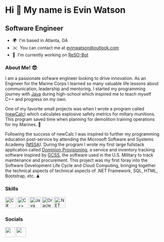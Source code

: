 Hi 👋 My name is Evin Watson
============================

Software Engineer
-----------------

* 🌍  I'm based in Atlanta, GA
* ✉️  You can contact me at [evinwatson@outlook.com](mailto:evinwatson@outlook.com)
* 🚀  I'm currently working on [ReSO-Bot](https://github.com/EvinRWatson/ReSO-Bot)

### About Me! 😎

I am a passionate sofware engineer looking to drive innovation. As an Engineer for the Marine Corps I learned so many valuable life lessons about communication, leadership and mentoring. I started my programming journey with [Java](https://github.com/EvinRWatson/Java-Archive) during high-school which inspired me to teach myself C++ and progress on my own.

One of my favorite small projects was when I wrote a program called ([newCalc](https://github.com/EvinRWatson/newCalc)) which calculates explosive safety metrics for miltary munitions. This program saved time when planning for demolition training operations for my Marines. 🎇

Following the success of newCalc I was inspired to further my programming education post-service by attending the Microsoft Software and Systems Academy ([MSSA](https://military.microsoft.com/programs/microsoft-software-systems-academy/)). During the program I wrote my first large fullstack application called [Dominion Provisioning](https://github.com/EvinRWatson/DominionProvisioning), a service and inventory tracking software inspired by [GCSS](https://en.wikipedia.org/wiki/Global_Combat_Support_System), the software used in the U.S. Military to track maintenance and procurement. This project was my first foray into the Software Development Life Cycle and Cloud Computing, bringing together the technical aspects of technical aspects of .NET Framework, SQL, HTML, Bootstrap, etc. ♟

### Skills

<p align="left">
<a href="https://docs.microsoft.com/en-us/dotnet/csharp/" target="_blank" rel="noreferrer"><img src="https://raw.githubusercontent.com/danielcranney/readme-generator/main/public/icons/skills/csharp-colored.svg" width="36" height="36" alt="C#" /></a>
<a href="https://docs.microsoft.com/en-us/cpp/?view=msvc-170" target="_blank" rel="noreferrer"><img src="https://raw.githubusercontent.com/danielcranney/readme-generator/main/public/icons/skills/cplusplus-colored.svg" width="36" height="36" alt="C++" /></a>
<a href="https://www.oracle.com/java/" target="_blank" rel="noreferrer"><img src="https://raw.githubusercontent.com/danielcranney/readme-generator/main/public/icons/skills/java-colored.svg" width="36" height="36" alt="Java" /></a>
<a href="https://www.oracle.com/uk/index.html" target="_blank" rel="noreferrer"><img src="https://raw.githubusercontent.com/danielcranney/readme-generator/main/public/icons/skills/oracle-colored.svg" width="36" height="36" alt="Oracle" /></a>
<a href="https://dotnet.microsoft.com/en-us/" target="_blank" rel="noreferrer"><img src="https://raw.githubusercontent.com/danielcranney/readme-generator/main/public/icons/skills/dot-net-colored.svg" width="36" height="36" alt=".NET" /></a>
</p>


### Socials

<p align="left"> <a href="https://www.github.com/EvinRWatson" target="_blank" rel="noreferrer"><img src="https://raw.githubusercontent.com/danielcranney/readme-generator/main/public/icons/socials/github.svg" width="32" height="32" /></a> <a href="https://www.linkedin.com/in/evinwatson" target="_blank" rel="noreferrer"><img src="https://raw.githubusercontent.com/danielcranney/readme-generator/main/public/icons/socials/linkedin.svg" width="32" height="32" /></a></p>
